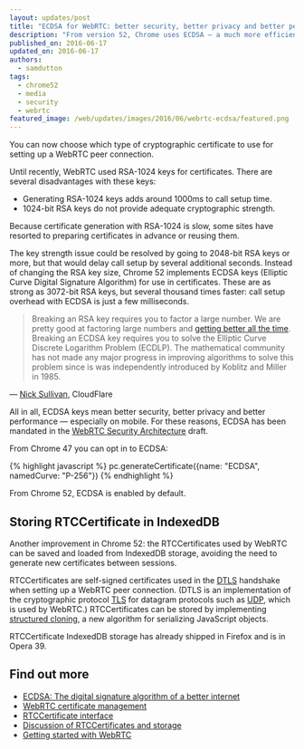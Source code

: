 ```yaml
---
layout: updates/post
title: "ECDSA for WebRTC: better security, better privacy and better performance"
description: "From version 52, Chrome uses ECDSA — a much more efficient and secure algorithm for WebRTC certificate key generation. In addition, RTCCertificates can now be stored with IndexedDB."
published_on: 2016-06-17
updated_on: 2016-06-17
authors:
  - samdutton
tags:
  - chrome52
  - media
  - security
  - webrtc
featured_image: /web/updates/images/2016/06/webrtc-ecdsa/featured.png
---
```


<style>
.screenshot-landscape {
 max-width: 60%;
}
.screenshot-portrait {
 max-width: 35%;
}
@media screen and (max-width: 500px) {
  img.screenshot {
    max-width: 100%;
  }
}
</style>

<p class="intro">You can now choose which type of cryptographic certificate to use for setting up a WebRTC peer connection.</p>

Until recently, WebRTC used RSA-1024 keys for certificates. There are several disadvantages with these keys:

* Generating RSA-1024 keys adds around 1000ms to call setup time.
* 1024-bit RSA keys do not provide adequate cryptographic strength.

Because certificate generation with RSA-1024 is slow, some sites have resorted to preparing certificates in advance or reusing them.

The key strength issue could be resolved by going to 2048-bit RSA keys or more, but that would delay call setup by several additional seconds. Instead of changing the RSA key size, Chrome 52 implements ECDSA keys (Elliptic Curve Digital Signature Algorithm) for use in certificates. These are as strong as 3072-bit RSA keys‚ but several thousand times faster: call setup overhead with ECDSA is just a few milliseconds.

> Breaking an RSA key requires you to factor a large number. We are pretty good at factoring large numbers and [getting better all the time](http://bristolcrypto.blogspot.co.uk/2013/02/discrete-logarithms.html). Breaking an ECDSA key requires you to solve the Elliptic Curve Discrete Logarithm Problem (ECDLP). The mathematical community has not made any major progress in improving algorithms to solve this problem since is was independently introduced by Koblitz and Miller in 1985.

— [Nick Sullivan](https://blog.cloudflare.com/ecdsa-the-digital-signature-algorithm-of-a-better-internet/), CloudFlare

All in all, ECDSA keys mean better security, better privacy and better performance — especially on mobile. For these reasons, ECDSA has been mandated in the [WebRTC Security Architecture](https://www.ietf.org/mail-archive/web/rtcweb/current/msg14754.html) draft.

From Chrome 47 you can opt in to ECDSA:

{% highlight javascript %}
pc.generateCertificate({name: "ECDSA", namedCurve: "P-256"})
{% endhighlight %}

From Chrome 52, ECDSA is enabled by default.

## Storing RTCCertificate in IndexedDB

Another improvement in Chrome 52: the RTCCertificates used by WebRTC can be saved and loaded from IndexedDB storage, avoiding the need to generate new certificates between sessions.

RTCCertificates are self-signed certificates used in the [DTLS](https://en.wikipedia.org/wiki/Datagram_Transport_Layer_Security) handshake when setting up a WebRTC peer connection. (DTLS is an implementation of the cryptographic protocol [TLS](https://en.wikipedia.org/wiki/Transport_Layer_Security) for datagram protocols such as [UDP](https://en.wikipedia.org/wiki/User_Datagram_Protocol), which is used by WebRTC.) RTCCertificates can be stored by implementing [structured cloning](https://developer.mozilla.org/en-US/docs/Web/API/Web_Workers_API/Structured_clone_algorithm), a new algorithm for serializing JavaScript objects.

RTCCertificate IndexedDB storage has already shipped in Firefox and is in Opera 39.

## Find out more
* [ECDSA: The digital signature algorithm of a better internet](https://blog.cloudflare.com/ecdsa-the-digital-signature-algorithm-of-a-better-internet/)
* [WebRTC certificate management](https://w3c.github.io/webrtc-pc/#sec.cert-mgmt)
* [RTCCertificate interface](https://w3c.github.io/webrtc-pc/#rtccertificate-interface)
* [Discussion of RTCCertificates and storage](https://bugs.chromium.org/p/chromium/issues/detail?id=581354)
* [Getting started with WebRTC](http://www.html5rocks.com/en/tutorials/webrtc/basics/)
